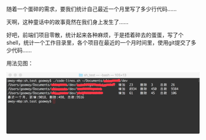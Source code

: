 随着一个蛋碎的需求，要我们统计自己最近一个月里写了多少行代码……

天啊，这种童话中的故事竟然在我们身上发生了……

好吧，前端们项目零散，统计起来各种麻烦，于是捂着碎去的蛋蛋，写了个shell，统计一个工作目录里，各个项目在最近的一个月时间里，使用git提交了多少代码……

用法见图：

![sample](./sample/sample.png)